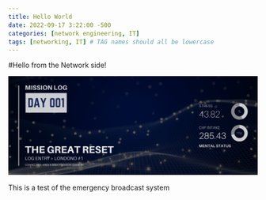 ```yaml
---
title: Hello World
date: 2022-09-17 3:22:00 -500
categories: [network engineering, IT]
tags: [networking, IT] # TAG names should all be lowercase
---
```


#Hello from the Network side!

![entry001 header image](/assets/entry001.png)

This is a test of the emergency broadcast system

